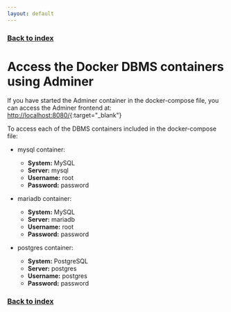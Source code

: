```yaml
---
layout: default
---
```


### [Back to index](../index.html)

# Access the Docker DBMS containers using Adminer

If you have started the Adminer container in the docker-compose file, you can access the Adminer frontend at:
[http://localhost:8080/](http://localhost:8080/){:target="_blank"}

To access each of the DBMS containers included in the docker-compose file:

- mysql container:
  - **System:** MySQL
  - **Server:** mysql
  - **Username:** root
  - **Password:** password

- mariadb container:
  - **System:** MySQL
  - **Server:** mariadb
  - **Username:** root
  - **Password:** password

- postgres container:
  - **System:** PostgreSQL
  - **Server:** postgres
  - **Username:** postgres
  - **Password:** password

### [Back to index](../index.html)
